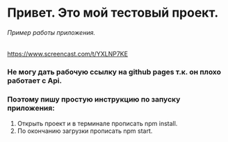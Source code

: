# Привет. Это мой тестовый проект.

###### Пример работы приложения.
https://www.screencast.com/t/YXLNP7KE


### Не могу дать рабочую ссылку на github pages т.к. он плохо работает с Api. 
### Поэтому пишу простую инструкцию по запуску приложения:
1. Открыть проект и в терминале прописать npm install.
2. По окончанию загрузки прописать npm start.
